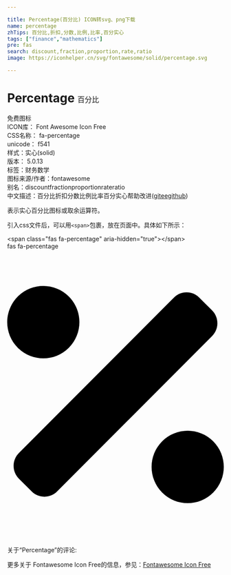 ```yaml
---

title: Percentage(百分比) ICON转svg、png下载
name: percentage
zhTips: 百分比,折扣,分数,比例,比率,百分实心
tags: ["finance","mathematics"]
pre: fas
search: discount,fraction,proportion,rate,ratio
image: https://iconhelper.cn/svg/fontawesome/solid/percentage.svg

---
```


# Percentage  <small style="font-size: 60%;font-weight: 100">百分比</small>


<div class="detail-page">
<p>
<span><span class="badge-success badge">免费图标</span> </span>
<br/>
<span>
ICON库：
<span class="badge-secondary badge">Font Awesome Icon Free</span> 
</span>
<br/>
<span>
CSS名称：
<span class="badge-secondary badge">fa-percentage</span> 
</span>
<br/>
<span>
unicode：
<span class="badge-secondary badge">f541</span> 
<copy-btn content='f541' btn-title=""></copy-btn>
<copy-btn :content='String.fromCodePoint(parseInt("f541", 16))' btn-title="复制U"></copy-btn>
</span><br/><span>样式：<span class="badge-light badge">实心(solid)</span></span>
<br/>
<span>
版本：
<span class="badge-secondary badge">5.0.13</span> 
</span><br/><span>标签：<span class="badge-light badge"><router-link to="/tags/finance.html">财务</router-link></span><span class="badge-light badge"><router-link to="/tags/mathematics.html">数学</router-link></span></span>
<br/>
<span>图标来源/作者：<span class="badge-light badge">fontawesome</span></span> 
<br/>
<span>别名：<span class="badge-light badge">discount</span><span class="badge-light badge">fraction</span><span class="badge-light badge">proportion</span><span class="badge-light badge">rate</span><span class="badge-light badge">ratio</span></span><br/><span class="zh-detail">中文描述：<span class="badge-primary badge">百分比</span><span class="badge-primary badge">折扣</span><span class="badge-primary badge">分数</span><span class="badge-primary badge">比例</span><span class="badge-primary badge">比率</span><span class="badge-primary badge">百分实心</span><span class="help-link"><span>帮助改进</span>(<a href="https://gitee.com/liuwave/icon-helper/edit/master/json/fontawesome/solid/percentage.json" target="_blank" rel="noopener noreferrer">gitee</a><a href="https://github.com/liuwave/icon-helper/edit/master/json/fontawesome/solid/percentage.json" target="_blank" rel="noopener noreferrer">github</a></span>)</span><br/>
</p>
</div><div class="description description alert alert-light">表示实心百分比图标或取余运算符。</div>
<div class="alert alert-dark">
  <i class="fas fa-percentage fa-xs"></i>
  <i class="fas fa-percentage fa-sm"></i>
  <i class="fas fa-percentage fa-lg"></i>
  <i class="fas fa-percentage fa-2x"></i>
  <i class="fas fa-percentage fa-3x"></i>
  <i class="fas fa-percentage fa-5x"></i>
  <i class="fas fa-percentage fa-7x"></i>
</div>
<div>
  <p>引入css文件后，可以用<code>&lt;span&gt;</code>包裹，放在页面中。具体如下所示：    
  </p>
  <div class="alert alert-primary" style="font-size: 14px">
    &lt;span class="fas fa-percentage" aria-hidden="true"&gt;&lt;/span&gt;
    <copy-btn content='<span class="fas fa-percentage" aria-hidden="true"></span>'></copy-btn>
  </div>
  <div class="alert alert-secondary">
    <i class="fas fa-percentage"
    style="font-size: 24px"
    aria-hidden="true"></i> fas fa-percentage
    <copy-btn content="fas fa-percentage" btn-title="复制图标名称"></copy-btn>
  </div>
</div>
<div id="svg" class="svg-wrap">
<svg xmlns="http://www.w3.org/2000/svg" viewBox="0 0 384 512"><path d="M109.25 173.25c24.99-24.99 24.99-65.52 0-90.51-24.99-24.99-65.52-24.99-90.51 0-24.99 24.99-24.99 65.52 0 90.51 25 25 65.52 25 90.51 0zm256 165.49c-24.99-24.99-65.52-24.99-90.51 0-24.99 24.99-24.99 65.52 0 90.51 24.99 24.99 65.52 24.99 90.51 0 25-24.99 25-65.51 0-90.51zm-1.94-231.43l-22.62-22.62c-12.5-12.5-32.76-12.5-45.25 0L20.69 359.44c-12.5 12.5-12.5 32.76 0 45.25l22.62 22.62c12.5 12.5 32.76 12.5 45.25 0l274.75-274.75c12.5-12.49 12.5-32.75 0-45.25z"/></svg>
</div>
<detail full-name='fa-percentage'></detail>
<div>
<p>关于“Percentage”的评论:</p>
</div>
<Vssue title="关于“Percentage”的评论" ></Vssue>    
<div><p>更多关于  Fontawesome Icon Free的信息，参见：<a target="_blank" href="https://iconhelper.cn/fontawesome.html">Fontawesome Icon Free</a>
</p></div>
